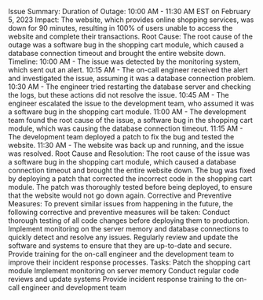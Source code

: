 Issue Summary:
Duration of Outage: 10:00 AM - 11:30 AM EST on February 5, 2023
Impact: The website, which provides online shopping services, was down for 90 minutes, resulting in 100% of users unable to access the website and complete their transactions.
Root Cause: The root cause of the outage was a software bug in the shopping cart module, which caused a database connection timeout and brought the entire website down.
Timeline:
10:00 AM - The issue was detected by the monitoring system, which sent out an alert.
10:15 AM - The on-call engineer received the alert and investigated the issue, assuming it was a database connection problem.
10:30 AM - The engineer tried restarting the database server and checking the logs, but these actions did not resolve the issue.
10:45 AM - The engineer escalated the issue to the development team, who assumed it was a software bug in the shopping cart module.
11:00 AM - The development team found the root cause of the issue, a software bug in the shopping cart module, which was causing the database connection timeout.
11:15 AM - The development team deployed a patch to fix the bug and tested the website.
11:30 AM - The website was back up and running, and the issue was resolved.
Root Cause and Resolution:
The root cause of the issue was a software bug in the shopping cart module, which caused a database connection timeout and brought the entire website down. The bug was fixed by deploying a patch that corrected the incorrect code in the shopping cart module. The patch was thoroughly tested before being deployed, to ensure that the website would not go down again.
Corrective and Preventive Measures:
To prevent similar issues from happening in the future, the following corrective and preventive measures will be taken:
Conduct thorough testing of all code changes before deploying them to production.
Implement monitoring on the server memory and database connections to quickly detect and resolve any issues.
Regularly review and update the software and systems to ensure that they are up-to-date and secure.
Provide training for the on-call engineer and the development team to improve their incident response processes.
Tasks:
Patch the shopping cart module
Implement monitoring on server memory
Conduct regular code reviews and update systems
Provide incident response training to the on-call engineer and development team

